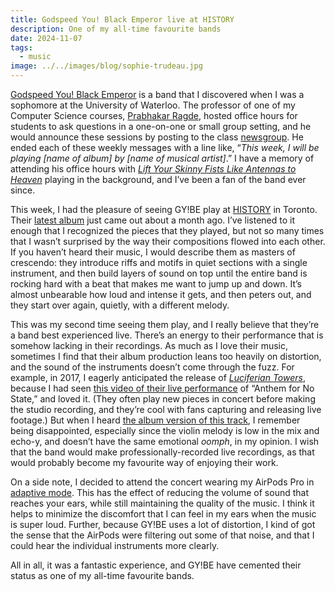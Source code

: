 ```yaml
---
title: Godspeed You! Black Emperor live at HISTORY
description: One of my all-time favourite bands
date: 2024-11-07
tags:
  - music
image: ../../images/blog/sophie-trudeau.jpg
---
```


[Godspeed You! Black Emperor](https://godspeedyoublackemperor.bandcamp.com/) is a band that I discovered when I was a sophomore at the University of Waterloo. The professor of one of my Computer Science courses, [Prabhakar Ragde](https://cs.uwaterloo.ca/~plragde/), hosted office hours for students to ask questions in a one-on-one or small group setting, and he would announce these sessions by posting to the class [newsgroup](https://en.wikipedia.org/wiki/Usenet_newsgroup). He ended each of these weekly messages with a line like, “_This week, I will be playing [name of album] by [name of musical artist]_.” I have a memory of attending his office hours with [_Lift Your Skinny Fists Like Antennas to Heaven_](https://en.wikipedia.org/wiki/Lift_Your_Skinny_Fists_Like_Antennas_to_Heaven) playing in the background, and I’ve been a fan of the band ever since.

<!-- excerpt -->

This week, I had the pleasure of seeing GY!BE play at [HISTORY](https://www.historytoronto.com/) in Toronto. Their [latest album](https://en.wikipedia.org/wiki/No_Title_as_of_13_February_2024_28,340_Dead) just came out about a month ago. I’ve listened to it enough that I recognized the pieces that they played, but not so many times that I wasn’t surprised by the way their compositions flowed into each other. If you haven’t heard their music, I would describe them as masters of crescendo: they introduce riffs and motifs in quiet sections with a single instrument, and then build layers of sound on top until the entire band is rocking hard with a beat that makes me want to jump up and down. It’s almost unbearable how loud and intense it gets, and then peters out, and they start over again, quietly, with a different melody.

This was my second time seeing them play, and I really believe that they’re a band best experienced live. There’s an energy to their performance that is somehow lacking in their recordings. As much as I love their music, sometimes I find that their album production leans too heavily on distortion, and the sound of the instruments doesn’t come through the fuzz. For example, in 2017, I eagerly anticipated the release of [_Luciferian Towers_](https://en.wikipedia.org/wiki/Luciferian_Towers), because I had seen [this video of their live performance](https://www.youtube.com/watch?v=jCEsL9wX-uQ) of “Anthem for No State,” and loved it. (They often play new pieces in concert before making the studio recording, and they’re cool with fans capturing and releasing live footage.) But when I heard [the album version of this track](https://godspeedyoublackemperor.bandcamp.com/track/anthem-for-no-state-pt-i), I remember being disappointed, especially since the violin melody is low in the mix and echo-y, and doesn’t have the same emotional _oomph_, in my opinion. I wish that the band would make professionally-recorded live recordings, as that would probably become my favourite way of enjoying their work.

On a side note, I decided to attend the concert wearing my AirPods Pro in [adaptive mode](https://support.apple.com/en-ca/104979). This has the effect of reducing the volume of sound that reaches your ears, while still maintaining the quality of the music. I think it helps to minimize the discomfort that I can feel in my ears when the music is super loud. Further, because GY!BE uses a lot of distortion, I kind of got the sense that the AirPods were filtering out some of that noise, and that I could hear the individual instruments more clearly.

All in all, it was a fantastic experience, and GY!BE have cemented their status as one of my all-time favourite bands.
